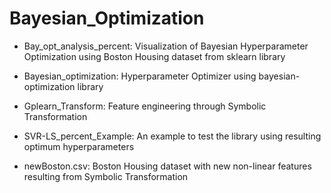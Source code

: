 # Bayesian_Optimization

-	Bay_opt_analysis_percent: Visualization of Bayesian Hyperparameter Optimization using Boston Housing dataset from sklearn library

-	Bayesian_optimization: Hyperparameter Optimizer using bayesian-optimization library

-	Gplearn_Transform: Feature engineering through Symbolic Transformation

-	SVR-LS_percent_Example: An example to test the library using resulting optimum hyperparameters

-	newBoston.csv: Boston Housing dataset with new non-linear features resulting from Symbolic Transformation
